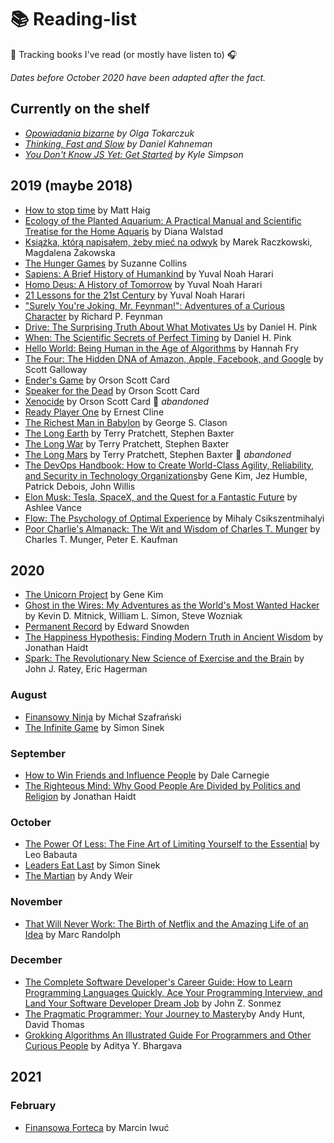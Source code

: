 # 📚 Reading-list

📖 Tracking books I've read (or mostly have listen to) 🎧

_Dates before October 2020 have been adapted after the fact._

## Currently on the shelf
- _[Opowiadania bizarne](https://www.goodreads.com/book/show/39215270-opowiadania-bizarne) by Olga Tokarczuk_
- _[Thinking, Fast and Slow](https://www.goodreads.com/book/show/11468377-thinking-fast-and-slow) by Daniel Kahneman_
- _[You Don't Know JS Yet: Get Started](https://www.goodreads.com/book/show/50718908-you-don-t-know-js-yet) by Kyle Simpson_



## 2019 (maybe 2018)
- [How to stop time](https://www.goodreads.com/book/show/45152372-how-to-stop-time) by Matt Haig 
- [Ecology of the Planted Aquarium: A Practical Manual and Scientific Treatise for the Home Aquaris](https://www.goodreads.com/book/show/91597.Ecology_of_the_Planted_Aquarium) by Diana Walstad
- [Książka, którą napisałem, żeby mieć na odwyk](https://www.goodreads.com/book/show/27832716-ksi-ka-kt-r-napisa-em-eby-mie-na-odwyk) by Marek Raczkowski, Magdalena Żakowska
- [The Hunger Games](https://www.goodreads.com/book/show/2767052-the-hunger-games) by Suzanne Collins
- [Sapiens: A Brief History of Humankind](https://www.goodreads.com/book/show/23692271-sapiens) by Yuval Noah Harari
- [Homo Deus: A History of Tomorrow](https://www.goodreads.com/book/show/31138556-homo-deus) by Yuval Noah Harari
- [21 Lessons for the 21st Century](https://www.goodreads.com/book/show/38820046-21-lessons-for-the-21st-century) by Yuval Noah Harari
- ["Surely You're Joking, Mr. Feynman!": Adventures of a Curious Character](https://www.goodreads.com/book/show/35167685-surely-you-re-joking-mr-feynman) by Richard P. Feynman
- [Drive: The Surprising Truth About What Motivates Us](https://www.goodreads.com/book/show/6452796-drive) by Daniel H. Pink 
- [When: The Scientific Secrets of Perfect Timing](https://www.goodreads.com/book/show/35412097-when) by Daniel H. Pink 
- [Hello World: Being Human in the Age of Algorithms](https://www.goodreads.com/book/show/43726517-hello-world) by Hannah Fry
- [The Four: The Hidden DNA of Amazon, Apple, Facebook, and Google](https://www.goodreads.com/book/show/34427200-the-four) by Scott Galloway
- [Ender's Game](https://www.goodreads.com/book/show/375802.Ender_s_Game) by Orson Scott Card
- [Speaker for the Dead](https://www.goodreads.com/book/show/7967.Speaker_for_the_Dead) by Orson Scott Card
- [Xenocide](https://www.goodreads.com/book/show/8648.Xenocide) by Orson Scott Card 🚧  _abandoned_
- [Ready Player One](https://www.goodreads.com/book/show/9969571-ready-player-one) by Ernest Cline
- [The Richest Man in Babylon](https://www.goodreads.com/book/show/1052.The_Richest_Man_in_Babylon) by George S. Clason
- [The Long Earth](https://www.goodreads.com/book/show/13147230-the-long-earth) by Terry Pratchett, Stephen Baxter
- [The Long War](https://www.goodreads.com/book/show/17167572-the-long-war) by Terry Pratchett, Stephen Baxter
- [The Long Mars](https://www.goodreads.com/book/show/18586487-the-long-mars) by Terry Pratchett, Stephen Baxter 🚧  _abandoned_
- [The DevOps Handbook: How to Create World-Class Agility, Reliability, and Security in Technology Organizations](https://www.goodreads.com/book/show/26083308-the-devops-handbook)by Gene Kim, Jez Humble, Patrick Debois, John Willis
- [Elon Musk: Tesla, SpaceX, and the Quest for a Fantastic Future](https://www.goodreads.com/book/show/22535480-elon-musk) by Ashlee Vance
- [Flow: The Psychology of Optimal Experience](https://www.goodreads.com/book/show/66354.Flow) by Mihaly Csikszentmihalyi
- [Poor Charlie's Almanack: The Wit and Wisdom of Charles T. Munger](https://www.goodreads.com/book/show/944652.Poor_Charlie_s_Almanack) by Charles T. Munger, Peter E. Kaufman

## 2020
- [The Unicorn Project](https://www.goodreads.com/en/book/show/44333183) by Gene Kim
- [Ghost in the Wires: My Adventures as the World's Most Wanted Hacker](https://www.goodreads.com/book/show/10256723-ghost-in-the-wires) by Kevin D. Mitnick, William L. Simon, Steve Wozniak
- [Permanent Record](https://www.goodreads.com/book/show/46223297-permanent-record) by Edward Snowden
- [The Happiness Hypothesis: Finding Modern Truth in Ancient Wisdom](https://www.goodreads.com/book/show/96884.The_Happiness_Hypothesis) by Jonathan Haidt
- [Spark: The Revolutionary New Science of Exercise and the Brain](https://www.goodreads.com/book/show/721609.Spark) by John J. Ratey, Eric Hagerman

### August
- [Finansowy Ninja](https://www.goodreads.com/book/show/29151508-finansowy-ninja) by Michał Szafrański
- [The Infinite Game](https://www.goodreads.com/book/show/38390751-the-infinite-game) by Simon Sinek

### September
- [How to Win Friends and Influence People](https://www.goodreads.com/book/show/4865.How_to_Win_Friends_and_Influence_People) by Dale Carnegie
- [The Righteous Mind: Why Good People Are Divided by Politics and Religion](https://www.goodreads.com/book/show/11324722-the-righteous-mind) by Jonathan Haidt

### October
- [The Power Of Less: The Fine Art of Limiting Yourself to the Essential](https://www.goodreads.com/book/show/3467088-the-power-of-less) by Leo Babauta
- [Leaders Eat Last](https://www.goodreads.com/book/show/16144853-leaders-eat-last) by Simon Sinek
- [The Martian](https://www.goodreads.com/book/show/18007564-the-martian) by Andy Weir

### November
- [That Will Never Work: The Birth of Netflix and the Amazing Life of an Idea](https://www.goodreads.com/book/show/44428950-that-will-never-work) by Marc Randolph 

### December
- [The Complete Software Developer's Career Guide: How to Learn Programming Languages Quickly, Ace Your Programming Interview, and Land Your Software Developer Dream Job](https://www.goodreads.com/book/show/35674293-the-complete-software-developer-s-career-guide) by John Z. Sonmez
- [The Pragmatic Programmer: Your Journey to Mastery](https://www.goodreads.com/book/show/50701156-the-pragmatic-programmer)by Andy Hunt, David Thomas
- [Grokking Algorithms An Illustrated Guide For Programmers and Other Curious People](https://www.goodreads.com/book/show/22847284-grokking-algorithms-an-illustrated-guide-for-programmers-and-other-curio) by Aditya Y. Bhargava

## 2021
### February 
- [Finansowa Forteca](https://www.goodreads.com/book/show/55289532-finansowa-forteca) by Marcin Iwuć

